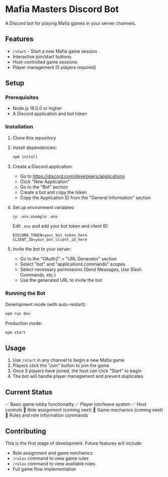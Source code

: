 # Mafia Masters Discord Bot

A Discord bot for playing Mafia games in your server channels.

## Features

- `/start` - Start a new Mafia game session
- Interactive join/start buttons
- Host-controlled game sessions
- Player management (5 players required)

## Setup

### Prerequisites
- Node.js 16.0.0 or higher
- A Discord application and bot token

### Installation

1. Clone this repository
2. Install dependencies:
   ```bash
   npm install
   ```

3. Create a Discord application:
   - Go to https://discord.com/developers/applications
   - Click "New Application"
   - Go to the "Bot" section
   - Create a bot and copy the token
   - Copy the Application ID from the "General Information" section

4. Set up environment variables:
   ```bash
   cp .env.example .env
   ```
   Edit `.env` and add your bot token and client ID:
   ```
   DISCORD_TOKEN=your_bot_token_here
   CLIENT_ID=your_bot_client_id_here
   ```

5. Invite the bot to your server:
   - Go to the "OAuth2" > "URL Generator" section
   - Select "bot" and "applications.commands" scopes
   - Select necessary permissions (Send Messages, Use Slash Commands, etc.)
   - Use the generated URL to invite the bot

### Running the Bot

Development mode (with auto-restart):
```bash
npm run dev
```

Production mode:
```bash
npm start
```

## Usage

1. Use `/start` in any channel to begin a new Mafia game
2. Players click the "Join" button to join the game
3. Once 5 players have joined, the host can click "Start" to begin
4. The bot will handle player management and prevent duplicates

## Current Status

✅ Basic game lobby functionality
✅ Player join/leave system
✅ Host controls
🚧 Role assignment (coming next)
🚧 Game mechanics (coming next)
🚧 Rules and role information commands

## Contributing

This is the first stage of development. Future features will include:
- Role assignment and game mechanics
- `/rules` command to view game rules
- `/roles` command to view available roles
- Full game flow implementation
